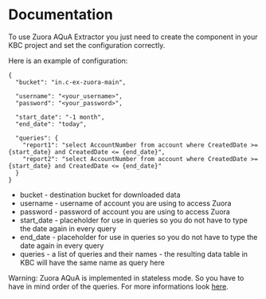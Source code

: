 # Documentation

To use Zuora AQuA Extractor you just need to create the component in your KBC project and set the configuration correctly.

Here is an example of configuration:

```
{
  "bucket": "in.c-ex-zuora-main",

  "username": "<your_username>",
  "password": "<your_password>",

  "start_date": "-1 month",
  "end_date": "today",

  "queries": {
    "report1": "select AccountNumber from account where CreatedDate >= {start_date} and CreatedDate <= {end_date}",
    "report2": "select AccountNumber from account where CreatedDate >= {start_date} and CreatedDate <= {end_date}"
  }
}
```

* bucket - destination bucket for downloaded data
* username - username of account you are using to access Zuora
* password - password of account you are using to access Zuora
* start_date - placeholder for use in queries so you do not have to type the date again in every query
* end_date - placeholder for use in queries so you do not have to type the date again in every query
* queries - a list of queries and their names - the resulting data table in KBC will have the same name as query here

Warning: Zuora AQuA is implemented in stateless mode. So you have to have in mind order of the queries. For more informations look [here](https://knowledgecenter.zuora.com/BC_Developers/Aggregate_Query_API/BA_Stateless_and_Stateful_Modes).